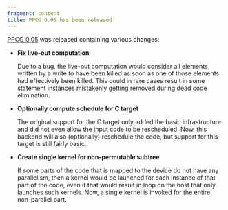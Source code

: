 ```yaml
---
fragment: content
title: PPCG 0.05 has been released
---
```



<a href="http://ppcg.gforge.inria.fr/">PPCG 0.05</a>
was released containing various changes:

 * **Fix live-out computation**

   Due to a bug, the live-out computation would consider all elements
   written by a write to have been killed as soon as one of those elements
   had effectively been killed.  This could in rare cases result
   in some statement instances mistakenly getting removed during
   dead code elimination.

 * **Optionally compute schedule for C target**

   The original support for the C target only added the basic
   infrastructure and did not even allow the input code to be
   rescheduled.  Now, this backend will also (optionally)
   reschedule the code, but support for this target is still
   fairly basic.

 * **Create single kernel for non-permutable subtree**

   If some parts of the code that is mapped to the device
   do not have any parallelism, then a kernel would be launched
   for each instance of that part of the code, even if that would
   result in loop on the host that only launches such kernels.
   Now, a single kernel is invoked for the entire non-parallel part.
